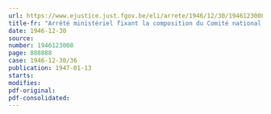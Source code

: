 ```yaml
---
url: https://www.ejustice.just.fgov.be/eli/arrete/1946/12/30/1946123008/justel
title-fr: "Arrêté ministériel fixant la composition du Comité national pour la protection des céréales et des denrées alimentaires"
date: 1946-12-30
source:
number: 1946123008
page: 888888
case: 1946-12-30/36
publication: 1947-01-13
starts:
modifies:
pdf-original:
pdf-consolidated:
---
```



